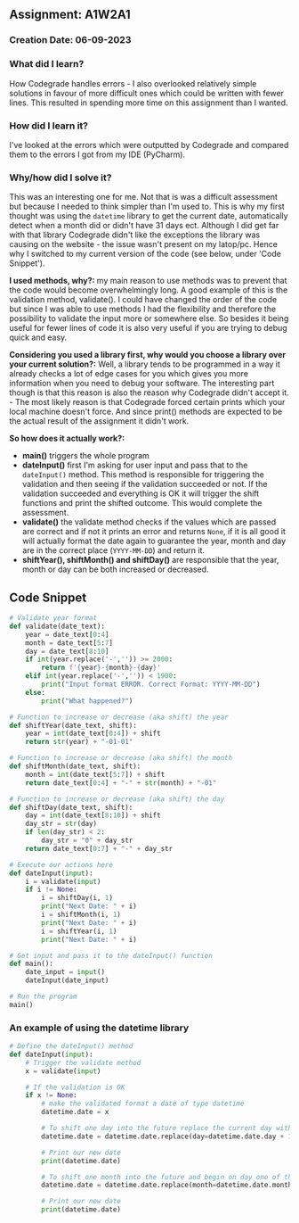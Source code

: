 ## Assignment: A1W2A1

### Creation Date: 06-09-2023

### What did I learn?
How Codegrade handles errors - I also overlooked relatively simple solutions in favour of more difficult ones which could be written with fewer lines. This resulted in spending more time on this assignment than I wanted. 

### How did I learn it?
I've looked at the errors which were outputted by Codegrade and compared them to the errors I got from my IDE (PyCharm).

### Why/how did I solve it?
This was an interesting one for me. Not that is was a difficult assessment but because I needed to think simpler than I'm used to.
This is why my first thought was using the ``datetime`` library to get the current date, automatically detect when a month did or didn't have 31 days ect.
Although I did get far with that library Codegrade didn't like the exceptions the library was causing on the website - the issue wasn't present on my latop/pc.
Hence why I switched to my current version of the code (see below, under 'Code Snippet').

**I used methods, why?:** my main reason to use methods was to prevent that the code would become overwhelmingly long. A good example of this is the validation method, validate(). I could have changed the order of the code but since I was able to use methods I had the flexibility and therefore the possibility to validate the input more or somewhere else.
So besides it being useful for fewer lines of code it is also very useful if you are trying to debug quick and easy.

**Considering you used a library first, why would you choose a library over your current solution?:** 
Well, a library tends to be programmed in a way it already checks a lot of edge cases for you which gives you more information when you need to debug your software. The interesting part though is that this reason is also the reason why Codegrade didn't accept it. - The most likely reason is that Codegrade forced certain prints which your local machine doesn't force. And since print() methods are expected to be the actual result of the assignment it didn't work.

**So how does it actually work?:** 
- **main()** triggers the whole program
- **dateInput()** first I'm asking for user input and pass that to the ``dateInput()`` method. 
This method is responsible for triggering the validation and then seeing if the validation succeeded or not. If the validation succeeded and everything is OK it will trigger the shift functions and print the shifted outcome. This would complete the assessment.
- **validate()** the validate method checks if the values which are passed are correct and if not it prints an error and returns ``None``, if it is all good it will actually format the date again to guarantee the year, month and day are in the correct place (``YYYY-MM-DD``) and return it.
- **shiftYear(), shiftMonth() and shiftDay()** are responsible that the year, month or day can be both increased or decreased.

## Code Snippet
```python
# Validate year format
def validate(date_text):
    year = date_text[0:4]
    month = date_text[5:7]
    day = date_text[8:10]
    if int(year.replace('-','')) >= 2000:
        return f'{year}-{month}-{day}'
    elif int(year.replace('-','')) < 1900:
        print("Input format ERROR. Correct Format: YYYY-MM-DD")
    else:
        print("What happened?")

# Function to increase or decrease (aka shift) the year
def shiftYear(date_text, shift):
    year = int(date_text[0:4]) + shift
    return str(year) + "-01-01"

# Function to increase or decrease (aka shift) the month
def shiftMonth(date_text, shift):
    month = int(date_text[5:7]) + shift
    return date_text[0:4] + "-" + str(month) + "-01"

# Function to increase or decrease (aka shift) the day
def shiftDay(date_text, shift):
    day = int(date_text[8:10]) + shift
    day_str = str(day)
    if len(day_str) < 2:
        day_str = "0" + day_str
    return date_text[0:7] + "-" + day_str

# Execute our actions here
def dateInput(input):
    i = validate(input)
    if i != None:
        i = shiftDay(i, 1)
        print("Next Date: " + i)
        i = shiftMonth(i, 1)
        print("Next Date: " + i)
        i = shiftYear(i, 1)
        print("Next Date: " + i)

# Get input and pass it to the dateInput() function
def main():
    date_input = input()
    dateInput(date_input)

# Run the program
main()
```

### An example of using the datetime library
```python
# Define the dateInput() method
def dateInput(input):
    # Trigger the validate method
    x = validate(input)

    # If the validation is OK
    if x != None:
        # make the validated format a date of type datetime
        datetime.date = x

        # To shift one day into the future replace the current day with current_day+1
        datetime.date = datetime.date.replace(day=datetime.date.day + 1)

        # Print our new date
        print(datetime.date)

        # To shift one month into the future and begin on day one of the month 
        datetime.date = datetime.date.replace(month=datetime.date.month + 1, day=1)

        # Print our new date
        print(datetime.date)
```
